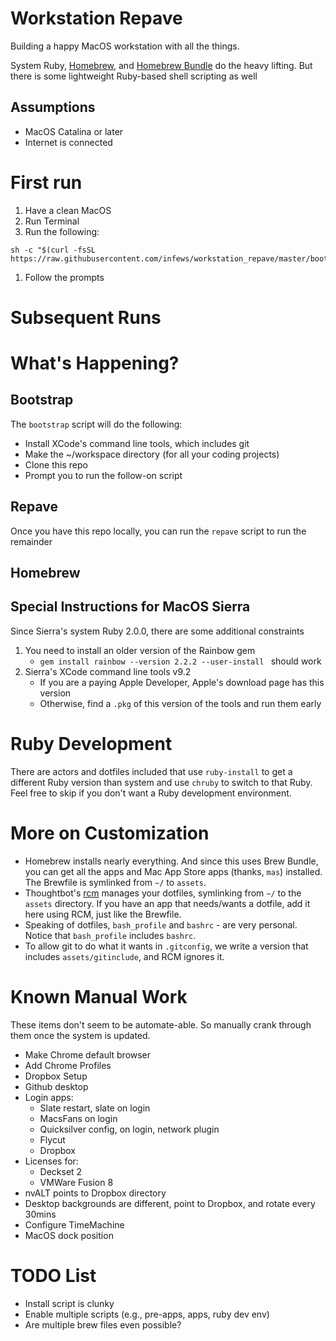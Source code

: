 # Workstation Repave

Building a happy MacOS workstation with all the things.

System Ruby, [Homebrew][homebrew], and [Homebrew Bundle][homebrew_bundle] do the heavy lifting. But there is some lightweight Ruby-based shell scripting as well

## Assumptions

- MacOS Catalina or later
- Internet is connected

# First run

1. Have a clean MacOS
1. Run Terminal
1. Run the following:

```shell script
sh -c "$(curl -fsSL https://raw.githubusercontent.com/infews/workstation_repave/master/bootstrap)"
```
1. Follow the prompts

# Subsequent Runs


# What's Happening?

## Bootstrap

The `bootstrap` script will do the following:
- Install XCode's command line tools, which includes git
- Make the ~/workspace directory (for all your coding projects)
- Clone this repo
- Prompt you to run the follow-on script

## Repave

Once you have this repo locally, you can run the `repave` script to run the remainder 

## Homebrew


## Special Instructions for MacOS Sierra

Since Sierra's system Ruby 2.0.0, there are some additional constraints

1. You need to install an older version of the Rainbow gem
    - `gem install rainbow --version 2.2.2 --user-install ` should work
1. Sierra's XCode command line tools v9.2
    - If you are a paying Apple Developer, Apple's download page has this version
    - Otherwise, find a `.pkg` of this version of the tools and run them early

# Ruby Development

There are actors and dotfiles included that use `ruby-install` to get a different Ruby version than system and use `chruby` to switch to that Ruby. Feel free to skip if you don't want a Ruby development environment.

# More on Customization

- Homebrew installs nearly everything. And since this uses Brew Bundle, you can get all the apps and Mac App Store apps (thanks, `mas`) installed. The Brewfile is symlinked from `~/` to `assets`.
- Thoughtbot's [rcm][rcm] manages your dotfiles, symlinking from `~/` to the `assets` directory. If you have an app that needs/wants a dotfile, add it here using RCM, just like the Brewfile.
- Speaking of dotfiles, `bash_profile` and `bashrc` - are very personal. Notice that `bash_profile` includes `bashrc`.
- To allow git to do what it wants in `.gitconfig`, we write a version that includes `assets/gitinclude`, and RCM ignores it.

# Known Manual Work

These items don't seem to be automate-able. So manually crank through them once the system is updated.

- Make Chrome default browser
- Add Chrome Profiles
- Dropbox Setup
- Github desktop
- Login apps:
  - Slate restart, slate on login
  - MacsFans on login
  - Quicksilver config, on login, network plugin
  - Flycut
  - Dropbox
- Licenses for:
  - Deckset 2
  - VMWare Fusion 8  
- nvALT points to Dropbox directory
- Desktop backgrounds are different, point to Dropbox, and rotate every 30mins
- Configure TimeMachine
- MacOS dock position

# TODO List

- Install script is clunky
- Enable multiple scripts (e.g., pre-apps, apps, ruby dev env)
- Are multiple brew files even possible?



[homebrew]: https://brew.sh/
[homebrew_bundle]: https://github.com/Homebrew/homebrew-bundle
[rcm]: https://github.com/thoughtbot/rcm

